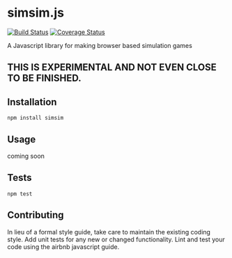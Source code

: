 simsim.js
=========
[![Build Status](https://travis-ci.org/kennethlarsen/simsim.js.svg?branch=master)](https://travis-ci.org/kennethlarsen/simsim.js)
[![Coverage Status](https://coveralls.io/repos/github/kennethlarsen/simsim.js/badge.svg?branch=v0.1.0)](https://coveralls.io/github/kennethlarsen/simsim.js?branch=v0.1.0)

A Javascript library for making browser based simulation games

## THIS IS EXPERIMENTAL AND NOT EVEN CLOSE TO BE FINISHED.

## Installation

  `npm install simsim`

## Usage

  coming soon


## Tests

  `npm test`

## Contributing

In lieu of a formal style guide, take care to maintain the existing coding style. Add unit tests for any new or changed functionality. Lint and test your code using the airbnb javascript guide.
